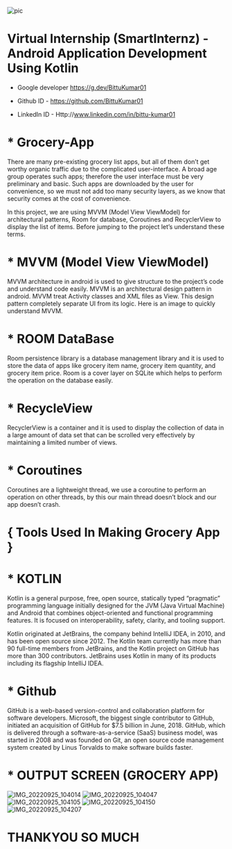 ![pic](https://user-images.githubusercontent.com/114195037/192128860-a9ad912a-32a9-4e46-b01f-e8b4c34beeb4.png)
 # Virtual Internship (SmartInternz) - Android Application Development Using Kotlin

* Google developer https://g.dev/BittuKumar01

* Github ID - https://github.com/BittuKumar01

* LinkedIn ID - Http://www.linkedin.com/in/bittu-kumar01

#                                                                *  Grocery-App

There are many pre-existing grocery list apps, but all of them don’t get worthy organic traffic due to the complicated user-interface. A broad age group operates such apps; therefore the user interface must be very preliminary and basic. Such apps are downloaded by the user for convenience, so we must not add too many security layers, as we know that security comes at the cost of convenience.

In this project, we are using MVVM (Model View ViewModel) for architectural patterns, Room for database, Coroutines and RecyclerView to display the list of items. Before jumping to the project let’s understand these terms.

# * MVVM (Model View ViewModel)
MVVM architecture in android is used to give structure to the project’s code and understand code easily. MVVM is an architectural design pattern in android. MVVM treat Activity classes and XML files as View. This design pattern completely separate UI from its logic. Here is an image to quickly understand MVVM.
# * ROOM DataBase
Room persistence library is a database management library and it is used to store the data of apps like grocery item name, grocery item quantity, and grocery item price. Room is a cover layer on SQLite which helps to perform the operation on the database easily.
 
# * RecycleView
RecyclerView is a container and it is used to display the collection of data in a large amount of data set that can be scrolled very effectively by maintaining a limited number of views.

# * Coroutines
Coroutines are a lightweight thread, we use a coroutine to perform an operation on other threads, by this our main thread doesn’t block and our app doesn’t crash.

# { Tools Used In Making Grocery App }


# * KOTLIN
Kotlin is a general purpose, free, open source, statically typed “pragmatic” programming language initially designed for the JVM (Java Virtual Machine) and Android that combines object-oriented and functional programming features. It is focused on interoperability, safety, clarity, and tooling support. 

Kotlin originated at JetBrains, the company behind IntelliJ IDEA, in 2010, and has been open source since 2012. The Kotlin team currently has more than 90 full-time members from JetBrains, and the Kotlin project on GitHub has more than 300 contributors. JetBrains uses Kotlin in many of its products including its flagship IntelliJ IDEA.

# * Github
GitHub is a web-based version-control and collaboration platform for software developers. Microsoft, the biggest single contributor to GitHub, initiated an acquisition of GitHub for $7.5 billion in June, 2018. GitHub, which is delivered through a software-as-a-service (SaaS) business model, was started in 2008 and was founded on Git, an open source code management system created by Linus Torvalds to make software builds faster.


# * OUTPUT SCREEN (GROCERY APP)

![IMG_20220925_104014](https://user-images.githubusercontent.com/114195037/192131396-d6640362-1c43-4263-b854-2e1981972afe.jpg)
![IMG_20220925_104047](https://user-images.githubusercontent.com/114195037/192131397-e3f6f42c-bc15-4259-93b0-4845a110d3a2.jpg)
![IMG_20220925_104105](https://user-images.githubusercontent.com/114195037/192131404-97c96a08-e041-42b3-8f50-5af69b4bb351.jpg)
![IMG_20220925_104150](https://user-images.githubusercontent.com/114195037/192131409-6c5e6bc1-f7eb-4e30-b35c-71805f0a387f.jpg)
![IMG_20220925_104207](https://user-images.githubusercontent.com/114195037/192131412-b8309f2e-3860-4512-8853-66d3427e242a.jpg)
 
 # THANKYOU SO MUCH
